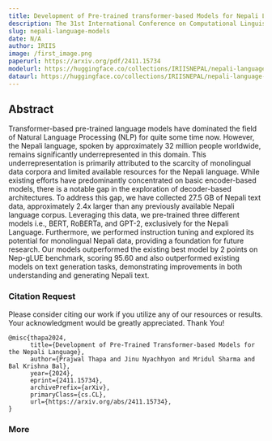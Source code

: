 ```yaml
---
title: Development of Pre-trained transformer-based Models for Nepali Language
description: The 31st International Conference on Computational Linguistics (COLING 2025)  
slug: nepali-language-models
date: N/A
author: IRIIS
image: /first_image.png
paperurl: https://arxiv.org/pdf/2411.15734
modelurl: https://huggingface.co/collections/IRIISNEPAL/nepali-language-models-6729fc7a5cd58b3f40f47708
dataurl: https://huggingface.co/collections/IRIISNEPAL/nepali-language-corpus-672a6a840b935d15bb2b2eaf
---
```



## Abstract

Transformer-based pre-trained language models have dominated the field of Natural Language Processing (NLP) for quite some time now. However, the Nepali language, spoken by approximately 32 million people worldwide, remains significantly underrepresented in this domain. This underrepresentation is primarily attributed to the scarcity of monolingual data corpora and limited available resources for the Nepali language. While existing efforts have predominantly concentrated on basic encoder-based models, there is a notable gap in the exploration of decoder-based architectures. To address this gap, we have collected 27.5 GB of Nepali text data, approximately 2.4x larger than any previously available Nepali language corpus. Leveraging this data, we pre-trained three different models i.e., BERT, RoBERTa, and GPT-2, exclusively for the Nepali Language. Furthermore, we performed instruction tuning and explored its potential for monolingual Nepali data, providing a foundation for future research. Our models outperformed the existing best model by 2 points on Nep-gLUE benchmark, scoring 95.60 and also outperformed existing models on text generation tasks, demonstrating improvements in both understanding and generating Nepali text.

### Citation Request

Please consider citing our work if you utilize any of our resources or results. Your acknowledgment would be greatly appreciated. Thank You!

```text
@misc{thapa2024,
      title={Development of Pre-Trained Transformer-based Models for the Nepali Language}, 
      author={Prajwal Thapa and Jinu Nyachhyon and Mridul Sharma and Bal Krishna Bal},
      year={2024},
      eprint={2411.15734},
      archivePrefix={arXiv},
      primaryClass={cs.CL},
      url={https://arxiv.org/abs/2411.15734}, 
}
```

### More